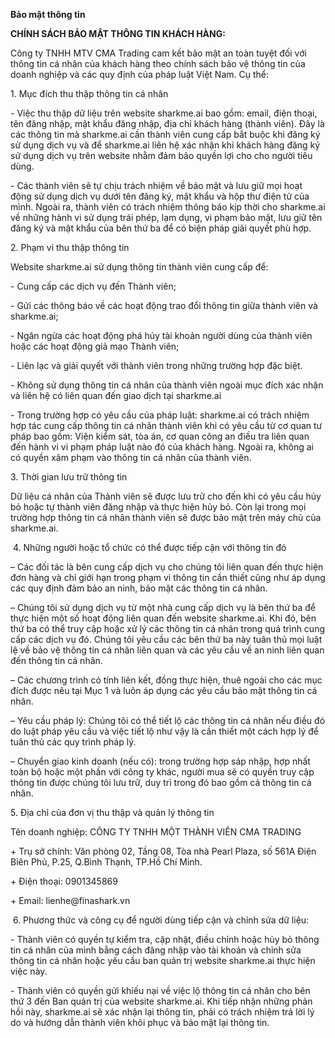 <div class="scrollBar" style="height: 150px;">
                                <p><strong><font style="vertical-align: inherit;"><font style="vertical-align: inherit;">Bảo mật thông tin</font></font></strong></p>

<p><strong>CHÍNH SÁCH BẢO MẬT THÔNG TIN KHÁCH HÀNG:&nbsp;</strong></p>

<p>Công ty TNHH MTV CMA Trading cam kết bảo mật an toàn tuyệt đối với thông tin cá nhân của khách hàng theo chính sách bảo vệ thông tin của doanh nghiệp và các quy định của pháp luật Việt Nam. Cụ thể:</p>

<p>1. Mục đích thu thập thông tin cá nhân</p>

<p>- Việc thu thập dữ liệu trên website sharkme.ai bao gồm: email, điện thoại, tên đăng nhập, mật khẩu đăng nhập, địa chỉ khách hàng (thành viên). Đây là các thông tin mà sharkme.ai cần thành viên cung cấp bắt buộc khi đăng ký sử dụng dịch vụ và để sharkme.ai liên hệ xác nhận khi khách hàng đăng ký sử dụng dịch vụ trên website nhằm đảm bảo quyền lợi cho cho người tiêu dùng.</p>

<p>- Các thành viên sẽ tự chịu trách nhiệm về bảo mật và lưu giữ mọi hoạt động sử dụng dịch vụ dưới tên đăng ký, mật khẩu và hộp thư điện tử của mình. Ngoài ra, thành viên có trách nhiệm thông báo kịp thời cho sharkme.ai về những hành vi sử dụng trái phép, lạm dụng, vi phạm bảo mật, lưu giữ tên đăng ký và mật khẩu của bên thứ ba để có biện pháp giải quyết phù hợp.</p>

<p>2. Phạm vi thu thập thông tin</p>

<p>Website sharkme.ai sử dụng thông tin thành viên cung cấp để:</p>

<p>- Cung cấp các dịch vụ đến Thành viên;</p>

<p>- Gửi các thông báo về các hoạt động trao đổi thông tin giữa thành viên và sharkme.ai;&nbsp; &nbsp; &nbsp; &nbsp;&nbsp;</p>

<p>- Ngăn ngừa các hoạt động phá hủy tài khoản người dùng của thành viên hoặc các hoạt động giả mạo Thành viên;</p>

<p>- Liên lạc và giải quyết với thành viên trong những trường hợp đặc biệt.</p>

<p>- Không sử dụng thông tin cá nhân của thành viên ngoài mục đích xác nhận và liên hệ có liên quan đến giao dịch tại sharkme.ai</p>

<p>- Trong trường hợp có yêu cầu của pháp luật: sharkme.ai có trách nhiệm hợp tác cung cấp thông tin cá nhân thành viên khi có yêu cầu từ cơ quan tư pháp bao gồm: Viện kiểm sát, tòa án, cơ quan công an điều tra liên quan đến hành vi vi phạm pháp luật nào đó của khách hàng. Ngoài ra, không ai có quyền xâm phạm vào thông tin cá nhân của thành viên.</p>

<p>3. Thời gian lưu trữ thông tin</p>

<p>Dữ liệu cá nhân của Thành viên sẽ được lưu trữ cho đến khi có yêu cầu hủy bỏ hoặc tự thành viên đăng nhập và thực hiện hủy bỏ. Còn lại trong mọi trường hợp thông tin cá nhân thành viên sẽ được bảo mật trên máy chủ của sharkme.ai.</p>

<p>&nbsp;4. Những người hoặc tổ chức có thể được tiếp cận với thông tin đó</p>

<p>– Các đối tác là bên cung cấp dịch vụ cho chúng tôi liên quan đến thực hiện đơn hàng và chỉ giới hạn trong phạm vi thông tin cần thiết cũng như áp dụng các quy định đảm bảo an ninh, bảo mật các thông tin cá nhân.</p>

<p>– Chúng tôi sử dụng dịch vụ từ một nhà cung cấp dịch vụ là bên thứ ba để thực hiện một số hoạt động liên quan đến website sharkme.ai. Khi đó, bên thứ ba có thể truy cập hoặc xử lý các thông tin cá nhân trong quá trình cung cấp các dịch vụ đó. Chúng tôi yêu cầu các bên thứ ba này tuân thủ mọi luật lệ về bảo vệ thông tin cá nhân liên quan và các yêu cầu về an ninh liên quan đến thông tin cá nhân.</p>

<p>– Các chương trình có tính liên kết, đồng thực hiện, thuê ngoài cho các mục đích được nêu tại Mục 1 và luôn áp dụng các yêu cầu bảo mật thông tin cá nhân.</p>

<p>– Yêu cầu pháp lý: Chúng tôi có thể tiết lộ các thông tin cá nhân nếu điều đó do luật pháp yêu cầu và việc tiết lộ như vậy là cần thiết một cách hợp lý để tuân thủ các quy trình pháp lý.</p>

<p>– Chuyển giao kinh doanh (nếu có): trong trường hợp sáp nhập, hợp nhất toàn bộ hoặc một phần với công ty khác, người mua sẽ có quyền truy cập thông tin được chúng tôi lưu trữ, duy trì trong đó bao gồm cả thông tin cá nhân.&nbsp;</p>

<p>5. Địa chỉ của đơn vị thu thập và quản lý thông tin</p>

<p>Tên doanh nghiệp: CÔNG TY TNHH MỘT THÀNH VIÊN CMA TRADING</p>

<p>+ Trụ sở chính: Văn phòng 02, Tầng 08, Tòa nhà Pearl Plaza, số 561A Điện Biên Phủ, P.25, Q.Bình Thạnh, TP.Hồ Chí Minh.</p>

<p>+ Điện thoại: 0901345869</p>

<p><font style="vertical-align: inherit;"><font style="vertical-align: inherit;">+ Email: lienhe@finashark.vn</font></font></p>

<p>&nbsp;6. Phương thức và công cụ để người dùng tiếp cận và chỉnh sửa dữ liệu:</p>

<p>- Thành viên có quyền tự kiểm tra, cập nhật, điều chỉnh hoặc hủy bỏ thông tin cá nhân của mình bằng cách đăng nhập vào tài khoản và chỉnh sửa thông tin cá nhân hoặc yêu cầu ban quản trị website sharkme.ai thực hiện việc này.</p>

<p>- Thành viên có quyền gửi khiếu nại về việc lộ thông tin cá nhân cho bên thứ 3 đến Ban quản trị của website sharkme.ai. Khi tiếp nhận những phản hồi này, sharkme.ai sẽ xác nhận lại thông tin, phải có trách nhiệm trả lời lý do và hướng dẫn thành viên khôi phục và bảo mật lại thông tin.</p>
                            </div>
